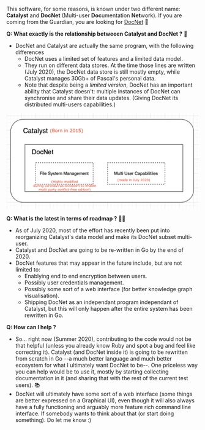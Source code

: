 
This software, for some reasons, is known under two different name: **Catalyst** and **DocNet** (Multi-user **Doc**umentation **Net**work). If you are coming from the Guardian, you are looking for [DocNet](documentation/DocNet.md) 🙂


**Q: What exactly is the relationship betweeen Catalyst and DocNet ?** 🤔

- DocNet and Catalyst are actually the same program, with the following differences 
	- DocNet uses a limited set of features and a limited data model.
	- They run on different data stores. At the time those lines are written (July 2020), the DocNet data store is still mostly empty, while Catalyst manages 30Gb+ of Pascal's personal data.
	- Note that despite being a *limited version*, DocNet has an important ability that Catalyst doesn't: multiple instances of DocNet can synchronise and share their data updates. (Giving DocNet its distributed multi-users capabilities.) 

![](documentation/images/1595879632.png)

**Q: What is the latest in terms of roadmap ?** 👩‍💻

- As of July 2020, most of the effort has recently been put into reorganizing Catalyst's data model and make its DocNet subset multi-user. 
- Catalyst and DocNet are going to be re-written in Go by the end of 2020.
- DocNet features that may appear in the future include, but are not limited to:
	- Enablying end to end encryption between users.
	- Possibly user credentials management. 
	- Possibly some sort of a web interface (for better knowledge graph visualisation).
	- Shipping DocNet as an independant program independant of Catalyst, but this will only happen after the entire system has been rewritten in Go.

**Q: How can I help ?** 

- So... right now (Summer 2020), contributing to the code would not be that helpful (unless you already know Ruby and spot a bug and feel like correcting it). Catalyst (and DocNet inside it) is going to be rewritten from scratch in Go --a much better language and much better ecosystem for what I ultimately want DocNet to be--. One priceless way you can help would be to use it, mostly by starting collecting documentation in it (and sharing that with the rest of the current test users). 📚
- DocNet will ultimately have some sort of a web interface (some things are better expressed on a Graphical UI), even though it will also always have a fully functioning and arguably more feature rich command line interface. If somebody wants to think about that (or start doing something). Do let me know :)
